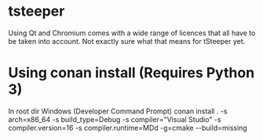 # tsteeper

Using Qt and Chromium comes with a wide range of licences that all have to be taken into account. Not exactly sure what that means for tSteeper yet.

# Using conan install (Requires Python 3)

In root dir
Windows (Developer Command Prompt)
conan install . -s arch=x86_64 -s build_type=Debug -s compiler="Visual Studio" -s compiler.version=16 -s compiler.runtime=MDd -g=cmake --build=missing